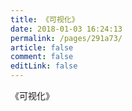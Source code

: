 ```yaml
---
title: 《可视化》
date: 2018-01-03 16:24:13
permalink: /pages/291a73/
article: false
comment: false
editLink: false
---
```


《可视化》